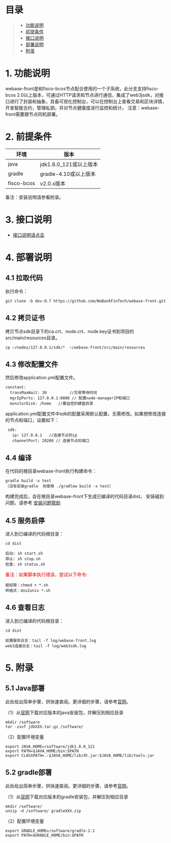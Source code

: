 # 目录
> * [功能说明](#chapter-1)
> * [前提条件](#chapter-2)
> * [接口说明](#chapter-3)
> * [部署说明](#chapter-4)
> * [附录](#chapter-5)

# 1. <a id="chapter-1"></a>功能说明
webase-front是和fisco-bcos节点配合使用的一个子系统，此分支支持fisco-bcos 2.0以上版本，可通过HTTP请求和节点进行通信，集成了web3jsdk，对接口进行了封装和抽象，具备可视化控制台，可以在控制台上查看交易和区块详情，开发智能合约，管理私钥，并对节点健康度进行监控和统计。
注意：webase-front需要跟节点同机部署。

# 2. <a id="chapter-2"></a>前提条件

| 环境     | 版本              |
| ------ | --------------- |
| java   | jdk1.8.0_121或以上版本|
| gradle | gradle-4.10或以上版本 |
| fisco-bcos |v2.0.x版本        | 

 备注：安装说明请参看附录。

# 3. <a id="chapter-3"></a>接口说明

- [接口说明请点击](interface.md)

# 4. <a id="chapter-4"></a>部署说明

## 4.1 拉取代码

执行命令：
```
git clone -b dev-0.7 https://github.com/WeBankFinTech/webase-front.git
```

## 4.2 拷贝证书
 
 拷贝节点sdk目录下的ca.crt、node.crt、node.key证书到项目的src/main/resources目录。
 ```
 cp ~/nodes/127.0.0.1/sdk/*  ~/webase-front/src/main/resources
 ```
 
## 4.3 修改配置文件
 然后修改application.yml配置文件。
```
constant:  
  transMaxWait: 30          //交易等待时间
  mgrIpPorts: 127.0.0.1:8080 // 配置node-managerIP和端口
  monitorDisk: /home   //要监控的硬盘目录  
```
 application.yml配置文件中sdk的配置采用默认配置，无需修改。如果想修改连接的节点和端口，设置如下：
``` 
 sdk: 
   ip: 127.0.0.1   //连接节点的ip
   channelPort: 20200 // 连接节点的端口
```
   
## 4.4 编译
在代码的根目录webase-front执行构建命令：
```
gradle build -x test 
（没有安装gradle  则使用 ./gradlew build -x test）
```
构建完成后，会在根目录webase-front下生成已编译的代码目录dist。 安装碰到问题，请参考 [安装问题帮助](install_FAQ.md)


## 4.5 服务启停

进入到已编译的代码根目录：
```shell
cd dist
```
```shell
启动: sh start.sh
停止: sh stop.sh
检查: sh status.sh
```
<font color="#dd0000">备注：如果脚本执行错误，尝试以下命令: </font>
```
赋权限：chmod + *.sh
转格式：dos2unix *.sh
```

## 4.6 查看日志

进入到已编译的代码根目录：
```shell
cd dist
```
```
前置服务日志：tail -f log/webase-front.log
web3连接日志：tail -f log/web3sdk.log
```

# 5. <a id="chapter-5"></a>附录

## 5.1 Java部署

此处给出简单步骤，供快速查阅。更详细的步骤，请参考[官网](http://www.oracle.com/technetwork/java/javase/downloads/index.html)。

（1）从[官网](http://www.oracle.com/technetwork/java/javase/downloads/index.html)下载对应版本的java安装包，并解压到相应目录

```shell
mkdir /software
tar -zxvf jdkXXX.tar.gz /software/
```

（2）配置环境变量

```shell
export JAVA_HOME=/software/jdk1.8.0_121
export PATH=$JAVA_HOME/bin:$PATH
export CLASSPATH=.:$JAVA_HOME/lib/dt.jar:$JAVA_HOME/lib/tools.jar
```

## 5.2 gradle部署

此处给出简单步骤，供快速查阅。更详细的步骤，请参考[官网](http://www.gradle.org/downloads)。

（1）从[官网](http://www.gradle.org/downloads)下载对应版本的gradle安装包，并解压到相应目录

```shell
mkdir /software/
unzip -d /software/ gradleXXX.zip
```

（2）配置环境变量

```shell
export GRADLE_HOME=/software/gradle-2.1
export PATH=$GRADLE_HOME/bin:$PATH
```

